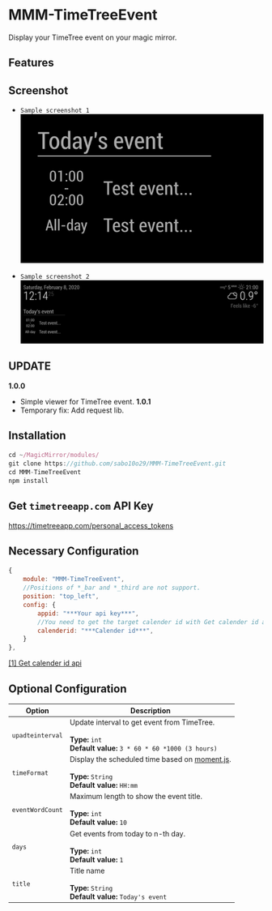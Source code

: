 # MMM-TimeTreeEvent
Display your TimeTree event on your magic mirror.

## Features

## Screenshot
- `Sample screenshot 1`  
![Screenshot](https://github.com/sabo10o29/MMM-TimeTreeEvent/blob/master/sc01.png)

- `Sample screenshot 2`  
![Screenshot](https://github.com/sabo10o29/MMM-TimeTreeEvent/blob/master/sc02.png)


## UPDATE
**1.0.0**
- Simple viewer for TimeTree event.
**1.0.1**
- Temporary fix: Add request lib.

## Installation
```javascript
cd ~/MagicMirror/modules/
git clone https://github.com/sabo10o29/MMM-TimeTreeEvent.git
cd MMM-TimeTreeEvent
npm install
```

## Get `timetreeapp.com` API Key
https://timetreeapp.com/personal_access_tokens

## Necessary Configuration
```javascript
{
    module: "MMM-TimeTreeEvent",
    //Positions of *_bar and *_third are not support.
    position: "top_left",
    config: {
        appid: "***Your api key***",
        //You need to get the target calender id with Get calender id api[1]
        calenderid: "***Calender id***",
    }
},
```
[[1] Get calender id api](https://developers.timetreeapp.com/ja/docs/api#get-calendarscalendar_id)  

## Optional Configuration

| Option               | Description
|--------------------- |-----------
| `upadteinterval`     | Update interval to get event from TimeTree.  <br><br>**Type:** `int` <br> **Default value:** `3 * 60 * 60 *1000 (3 hours)`
| `timeFormat`         | Display the scheduled time based on [moment.js](https://momentjs.com/docs/). <br><br>**Type:** `String` <br> **Default value:** `HH:mm`
| `eventWordCount`     | Maximum length to show the event title. <br><br>**Type:** `int` <br> **Default value:** `10`
| `days`               | Get events from today to n-th day. <br><br>**Type:** `int` <br> **Default value:** `1`
| `title`              | Title name <br><br>**Type:** `String` <br> **Default value:** `Today's event　　`

